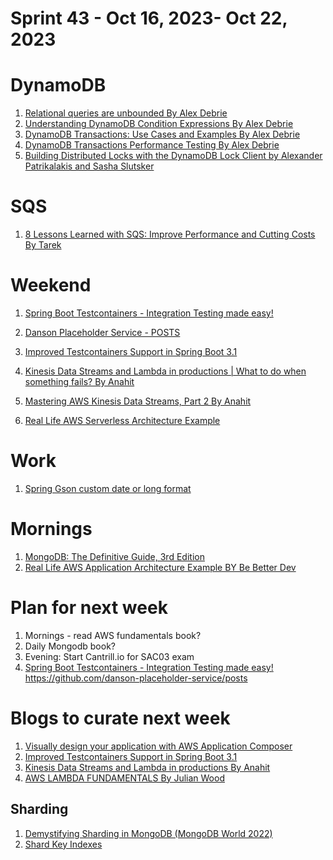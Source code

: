 <h1>Sprint 43 - Oct 16, 2023- Oct 22, 2023</h1>

# DynamoDB
1. [Relational queries are unbounded By Alex Debrie](https://www.alexdebrie.com/posts/dynamodb-no-bad-queries/#relational-queries-are-unbounded)
1. [Understanding DynamoDB Condition Expressions By Alex Debrie](https://www.alexdebrie.com/posts/dynamodb-condition-expressions/)
1. [DynamoDB Transactions: Use Cases and Examples By Alex Debrie](https://www.alexdebrie.com/posts/dynamodb-transactions/)
1. [DynamoDB Transactions Performance Testing By Alex Debrie](https://www.alexdebrie.com/posts/dynamodb-transactions-performance/)
1. [Building Distributed Locks with the DynamoDB Lock Client by Alexander Patrikalakis and Sasha Slutsker ](https://aws.amazon.com/blogs/database/building-distributed-locks-with-the-dynamodb-lock-client/)

# SQS
1. [8 Lessons Learned with SQS: Improve Performance and Cutting Costs By Tarek](https://aws.plainenglish.io/sqs-lessons-learned-improve-performance-and-cutting-costs-86a9d8fb7b39)

# Weekend

1. [Spring Boot Testcontainers - Integration Testing made easy!](https://www.youtube.com/watch?v=erp-7MCK5BU)
1. [Danson Placeholder Service - POSTS](https://github.com/danson-placeholder-service/posts)
1. [Improved Testcontainers Support in Spring Boot 3.1](https://spring.io/blog/2023/06/23/improved-testcontainers-support-in-spring-boot-3-1)

1. [Kinesis Data Streams and Lambda in productions | What to do when something fails? By Anahit](https://www.youtube.com/watch?v=zhI8-Xxc9rY&t=2005s)
1. [Mastering AWS Kinesis Data Streams, Part 2  By Anahit](https://dev.solita.fi/2020/12/21/kinesis-streams-part-2.html)

1. [Real Life AWS Serverless Architecture Example](https://www.youtube.com/watch?v=RBbuERSRU1k)

# Work
1. [Spring Gson custom date or long format](https://javadeveloperzone.com/spring-boot/spring-gson-custom-date-or-long-format/)

# Mornings

1. [MongoDB: The Definitive Guide, 3rd Edition](https://learning.oreilly.com/library/view/mongodb-the-definitive)
1. [Real Life AWS Application Architecture Example BY Be Better Dev](https://www.youtube.com/watch?v=_W1xlhDsiAE&list=PL9nWRykSBSFgPhu5u5-ci5U45OOO9np5q)

# Plan for next week
1. Mornings - read AWS fundamentals book?
1. Daily Mongodb book?
1. Evening: Start Cantrill.io for SAC03 exam
1. [Spring Boot Testcontainers - Integration Testing made easy!](https://www.youtube.com/watch?v=erp-7MCK5BU)
https://github.com/danson-placeholder-service/posts

# Blogs to curate next week
1. [Visually design your application with AWS Application Composer](https://aws.amazon.com/blogs/compute/visually-design-your-application-with-aws-application-composer/)
1. [Improved Testcontainers Support in Spring Boot 3.1](https://spring.io/blog/2023/06/23/improved-testcontainers-support-in-spring-boot-3-1)
1. [Kinesis Data Streams and Lambda in productions By Anahit](https://www.youtube.com/watch?v=zhI8-Xxc9rY)
1. [AWS LAMBDA FUNDAMENTALS By Julian Wood](https://serverlessland.com/content/service/lambda/guides/aws-lambda-fundamentals/what-is-aws-lambda)

## Sharding
1. [Demystifying Sharding in MongoDB (MongoDB World 2022)](https://www.youtube.com/watch?v=EvzPncoCr_M&t=278s)
1. [Shard Key Indexes](https://www.mongodb.com/docs/manual/core/sharding-shard-key/?_ga=2.235059713.185528633.1697906928-343722034.1695661818#sharding-shard-key-selection)
